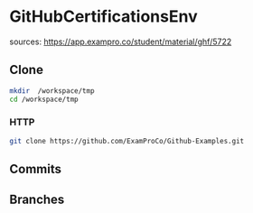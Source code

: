 # GitHubCertificationsEnv
sources: https://app.exampro.co/student/material/ghf/5722
## Clone
```sh
mkdir  /workspace/tmp
cd /workspace/tmp
```

### HTTP
```sh
git clone https://github.com/ExamProCo/Github-Examples.git
```

## Commits

## Branches

